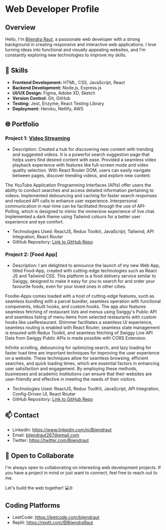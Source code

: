 # Web Developer Profile

<!--![Profile Banner](https://avatars.githubusercontent.com/u/61984063?v=4)-->

## Overview

Hello, I'm [Bijendra Raut](https://github.com/BijendrRaut), a passionate web developer with a strong background in creating responsive and interactive web applications. I love turning ideas into functional and visually appealing websites, and I'm constantly exploring new technologies to improve my skills.

## 🔧 Skills

- **Frontend Development:** HTML, CSS, JavaScript, React
- **Backend Development:** Node.js, Express.js
- **UI/UX Design:** Figma, Adobe XD, Sketch
- **Version Control:** Git, GitHub
- **Testing:** Jest, Enzyme, React Testing Library
- **Deployment:** Heroku, Netlify, AWS

## 🌐 Portfolio

### Project 1: [Video Streaming](https://video-sphere-bijendraut.netlify.app/)

- Description:
Created a hub for discovering new content with trending and suggested videos.
It is a powerful search suggestion page that helps users find desired content with ease.
Provided a seamless video playback experience with features like full-screen mode and video quality selection.
With React Router DOM, users can easily navigate between pages, discover trending videos, and explore new content.

The YouTube Application Programming Interfaces (APIs) offer users the ability to conduct searches and access detailed information pertaining to videos.
Implemented debouncing and caching for faster search responses and reduced API calls to enhance user experience.
Interpersonal communication in real-time can be facilitated through the use of API-Polling, which is designed to mimic the immersive experience of live chat.
Implemented a dark theme using Tailwind colours for a better user experience and eye comfort.
- Technologies Used: ReactJS, Redux Toolkit, JavaScript, Tailwind, API Integration, React Router
- GitHub Repository: [Link to GitHub Repo](https://github.com/BijendraRaut/Dev-Youtube)

<!--![Project 1 Screenshot](https://your-image-url.com/project1-screenshot.png)-->

### Project 2: [Food App]
<!--(dainty-puppy-8712f9.netlify.app/)-->
- Description:  I am delighted to announce the launch of my new Web App, titled Food-App, created with cutting-edge technologies such as React JS and Tailwind CSS. This platform is a food delivery service similar to Swiggy, designed to make it easy for you to search for and order your favourite foods, even for your loved ones in other cities.

Foodie-Apps comes loaded with a host of cutting-edge features, such as seamless bundling with a parcel bundler, seamless operation with functional components, inbuilt hooks, and custom hooks. The app also features seamless fetching of restaurant lists and menus using Swiggy's Public API and seamless listing of menu items from selected restaurants with custom hooks like useRestaurant. Shimmer facilitates a seamless UI experience, seamless routing is enabled with React Router, seamless state management is ensured with Redux Toolkit, and seamless fetching of Swiggy Live API Data from Swiggy Public APIs is made possible with CORS Extension.

Infinite scrolling, debouncing for optimizing search, and lazy loading for faster load time are important techniques for improving the user experience on a website. These techniques allow for seamless browsing, efficient searches, and quick loading times, which are essential factors in enhancing user satisfaction and engagement. By employing these methods, businesses and academic institutions can ensure that their websites are user-friendly and effective in meeting the needs of their visitors.

- Technologies Used: ReactJS, Redux ToolKit, JavaScript, API Integration, Config-Driven UI, React Router
- GitHub Repository: [Link to GitHub Repo](https://github.com/BijendraRaut/Namaste-React/tree/main/Codes)

<!--!![Project 2 Screenshot](https://your-image-url.com/project2-screenshot.png)-->
<!--
## 📚 Blog

I occasionally write about web development and technology on my blog. Check out some of my recent posts:

- [Title of Blog Post 1](https://blog-url.com/post-1)
- [Title of Blog Post 2](https://blog-url.com/post-2)
-->
## 📫 Contact

- LinkedIn: https://www.linkedin.com/in/Bijendraut
- Email: bijendraut267@email.com
- Twitter: https://twitter.com/Bijendraut

## 🌱 Open to Collaborate

I'm always open to collaborating on interesting web development projects. If you have a project in mind or just want to connect, feel free to reach out to me.

Let's build the web together! 💻🌐
## Coding Platforms
- LeetCode: https://leetcode.com/bijendraut
- Replit: https://replit.com/@BijendraRaut
